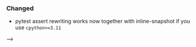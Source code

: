 ### Changed

- pytest assert rewriting works now together with inline-snapshot if you use `cpython>=3.11`

-->
<!--
### Deprecated

- A bullet item for the Deprecated category.

-->
<!--
### Fixed

- A bullet item for the Fixed category.

-->
<!--
### Security

- A bullet item for the Security category.

-->
